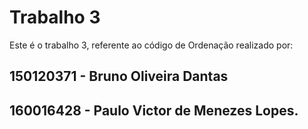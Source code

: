 # Trabalho 3

Este é o trabalho 3, referente ao código de Ordenação realizado por:
##	150120371 - Bruno Oliveira Dantas
##	160016428 - Paulo Victor de Menezes Lopes.

